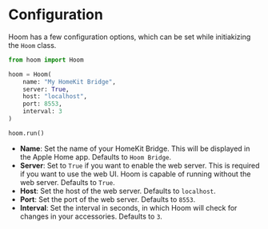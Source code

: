 # Configuration

Hoom has a few configuration options, which can be set while initiakizing the `Hoom` class.

```python
from hoom import Hoom

hoom = Hoom(
    name: "My HomeKit Bridge",
    server: True,
    host: "localhost",
    port: 8553,
    interval: 3
)

hoom.run()
```

- **Name**: Set the name of your HomeKit Bridge. This will be displayed in the Apple Home app. Defaults to `Hoom Bridge`.
- **Server**: Set to `True` if you want to enable the web server. This is required if you want to use the web UI. Hoom is capable of running without the web server. Defaults to `True`.
- **Host**: Set the host of the web server. Defaults to `localhost`.
- **Port**: Set the port of the web server. Defaults to `8553`.
- **Interval**: Set the interval in seconds, in which Hoom will check for changes in your accessories. Defaults to `3`.